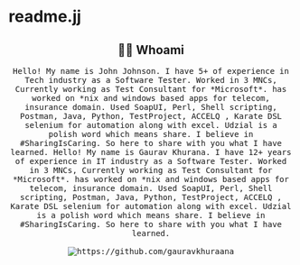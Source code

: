 # readme.jj

<h2 align="center"> 👨‍💻 Whoami</h2>
<p align="center">
  <samp>Hello! My name is John Johnson. I have 5+ of experience in Tech industry as a Software Tester. Worked in 3 MNCs, Currently working as Test Consultant for *Microsoft*. has worked on *nix and windows based apps for telecom, insurance domain. Used SoapUI, Perl, Shell scripting, Postman, Java, Python, TestProject, ACCELQ , Karate DSL selenium for automation along with excel. Udzial is a polish word which means share. I believe in #SharingIsCaring. So here to share with you what I have learned.
  <samp>Hello! My name is Gaurav Khurana. I have 12+ years of experience in IT industry as a Software Tester. Worked in 3 MNCs, Currently working as Test Consultant for *Microsoft*. has worked on *nix and windows based apps for telecom, insurance domain. Used SoapUI, Perl, Shell scripting, Postman, Java, Python, TestProject, ACCELQ , Karate DSL selenium for automation along with excel. Udzial is a polish word which means share. I believe in #SharingIsCaring. So here to share with you what I have learned.
  </samp>
  <br> <br>
  <img src="https://img.shields.io/badge/Tester-FF9522?style=for-the-badge&logo=tester&logoColor=white" alt="https://github.com/gauravkhuraana" />
